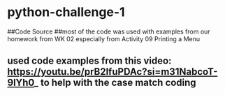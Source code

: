 # python-challenge-1

##Code Source
##most of the code was used with examples from our homework from WK 02 especially from Activity 09 Printing a Menu
## used code examples from this video: https://youtu.be/prB2lfuPDAc?si=m31NabcoT-9lYh0_ to help with the case match coding

